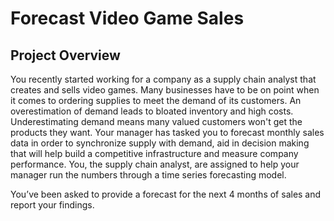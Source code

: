 # Forecast Video Game Sales

## Project Overview

You recently started working for a company as a supply chain analyst that creates and sells video games. Many businesses have to be on point when it comes to ordering supplies to meet the demand of its customers. An overestimation of demand leads to bloated inventory and high costs. Underestimating demand means many valued customers won't get the products they want. Your manager has tasked you to forecast monthly sales data in order to synchronize supply with demand, aid in decision making that will help build a competitive infrastructure and measure company performance. You, the supply chain analyst, are assigned to help your manager run the numbers through a time series forecasting model.

You’ve been asked to provide a forecast for the next 4 months of sales and report your findings.


